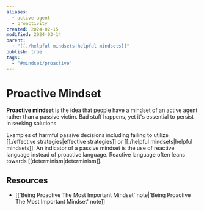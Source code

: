 ```yaml
---
aliases:
  - active agent
  - proactivity
created: 2024-02-15
modified: 2024-03-14
parent:
  - "[[./helpful mindsets|helpful mindsets]]"
publish: true
tags:
  - "#mindset/proactive"
---
```


# Proactive Mindset
**Proactive mindset** is the idea that people have a mindset of an active agent rather than a passive victim. Bad stuff happens, yet it's essential to persist in seeking solutions.

Examples of harmful passive decisions including failing to utilize [[./effective strategies|effective strategies]] or [[./helpful mindsets|helpful mindsets]]. An indicator of a passive mindset is the use of reactive language instead of proactive language. Reactive language often leans towards [[determinism|determinism]].
## Resources
- [['Being Proactive The Most Important Mindset' note|'Being Proactive The Most Important Mindset' note]]
